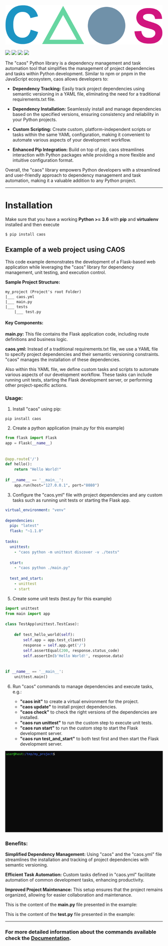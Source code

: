 [![](https://raw.githubusercontent.com/caotic-co/caos/master/img/caos.png)](https://github.com/caotic-co/caos)

[![](https://img.shields.io/pypi/v/caos)](https://pypi.org/project/caos/)
[![](https://img.shields.io/pypi/dm/caos)](https://pypi.org/project/caos/)
[![](https://img.shields.io/github/license/caotic-co/caos)](https://raw.githubusercontent.com/caotic-co/caos/master/LICENSE)
[![](https://img.shields.io/github/actions/workflow/status/caotic-co/caos/python-package.yml
)](https://github.com/caotic-co/caos/actions/workflows/python-package.yml)

The "caos" Python library is a dependency management and task automation tool that simplifies the management of project dependencies and tasks within Python development. Similar to npm or pnpm in the JavaScript ecosystem, caos allows developers to:

* **Dependency Tracking:** Easily track project dependencies using semantic versioning in a YAML file, eliminating the need for a traditional requirements.txt file.

* **Dependency Installation:** Seamlessly install and manage dependencies based on the specified versions, ensuring consistency and reliability in your Python projects.

* **Custom Scripting:** Create custom, platform-independent scripts or tasks within the same YAML configuration, making it convenient to automate various aspects of your development workflow.

* **Enhanced Pip Integration:** Build on top of pip, caos streamlines interaction with Python packages while providing a more flexible and intuitive configuration format.

Overall, the "caos" library empowers Python developers with a streamlined and user-friendly approach to dependency management and task automation, making it a valuable addition to any Python project.

-----

# Installation

Make sure that you have a working **Python >= 3.6** with **pip** and **virtualenv** installed and then execute   
~~~
$ pip install caos
~~~

Example of a web project using CAOS
------------
This code example demonstrates the development of a Flask-based web application while leveraging the "caos" library for dependency management, unit testing, and execution control.

**Sample Project Structure:**
~~~
my_project (Project's root Folder)
|___ caos.yml
|___ main.py
|___ tests
    |___ test.py
~~~

#### Key Components:

**main.py:** This file contains the Flask application code, including route definitions and business logic.

**caos.yml:** Instead of a traditional requirements.txt file, we use a YAML file to specify project dependencies and their semantic versioning constraints. "caos" manages the installation of these dependencies.

Also within this YAML file, we define custom tasks and scripts to automate various aspects of our development workflow. These tasks can include running unit tests, starting the Flask development server, or performing other project-specific actions.


### Usage:

1. Install "caos" using pip:
```
pip install caos
```
2. Create a python application (main.py for this example)
```python
from flask import Flask
app = Flask(__name__)


@app.route('/')
def hello():
    return "Hello World!"

if __name__ == '__main__':
    app.run(host="127.0.0.1", port="8080")
```

3. Configure the "caos.yml" file with project dependencies and any custom tasks such as running unit tests or starting the Flask app.
```yaml
virtual_environment: "venv"

dependencies:
  pip: "latest"
  flask: "~1.1.0"

tasks:
  unittest:
    - "caos python -m unittest discover -v ./tests"

  start:
    - "caos python ./main.py"

  test_and_start:
    - unittest
    - start
```

5. Create some unit tests (test.py for this example)
```python
import unittest
from main import app

class TestApp(unittest.TestCase):

    def test_hello_world(self):
        self.app = app.test_client()
        response = self.app.get('/')
        self.assertEqual(200, response.status_code)
        self.assertIn(b'Hello World!', response.data)


if __name__ == '__main__':
    unittest.main()
```

6. Run "caos" commands to manage dependencies and execute tasks, e.g.:

   * **"caos init"** to create a virtual environment for the project.
   * **"caos update"** to install project dependencies.
   * **"caos check"** to check the right versions of the dependencies are installed.
   * **"caos run unittest"** to run the custom step to execute unit tests.
   * **"caos run start"** to run the custom step to start the Flask development server.
   * **"caos run test_and_start"** to both test first and then start the Flask development server.

![](https://raw.githubusercontent.com/caotic-co/caos/master/img/usage_example.gif)


### Benefits:

**Simplified Dependency Management:** Using "caos" and the "caos.yml" file streamlines the installation and tracking of project dependencies with semantic versioning.

**Efficient Task Automation:** Custom tasks defined in "caos.yml" facilitate automation of common development tasks, enhancing productivity.

**Improved Project Maintenance:** This setup ensures that the project remains organized, allowing for easier collaboration and maintenance.

This is the content of the **main.py** file presented in the example:

This is the content of the **test.py** file presented in the example:

-----

### For more detailed information about the commands available check the [Documentation](https://github.com/caotic-co/caos/blob/master/docs/README.md).